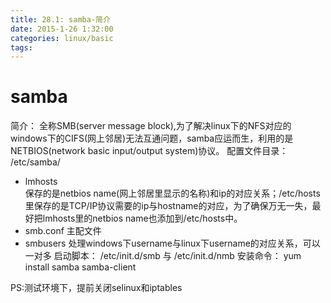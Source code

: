 ```yaml
---
title: 28.1: samba-简介
date: 2015-1-26 1:32:00
categories: linux/basic
tags:
---
```

 
samba
==============================
简介：
全称SMB(server message block),为了解决linux下的NFS对应的windows下的CIFS(网上邻居)无法互通问题，samba应运而生，利用的是NETBIOS(network basic input/output system)协议。
配置文件目录：
/etc/samba/
* lmhosts  
保存的是netbios name(网上邻居里显示的名称)和ip的对应关系；/etc/hosts里保存的是TCP/IP协议需要的ip与hostname的对应，为了确保万无一失，最好把lmhosts里的netbios name也添加到/etc/hosts中。
* smb.conf  主配文件
* smbusers  处理windows下username与linux下username的对应关系，可以一对多
启动脚本：
/etc/init.d/smb 与 /etc/init.d/nmb
安装命令：
yum install samba samba-client
 
PS:测试环境下，提前关闭selinux和iptables
